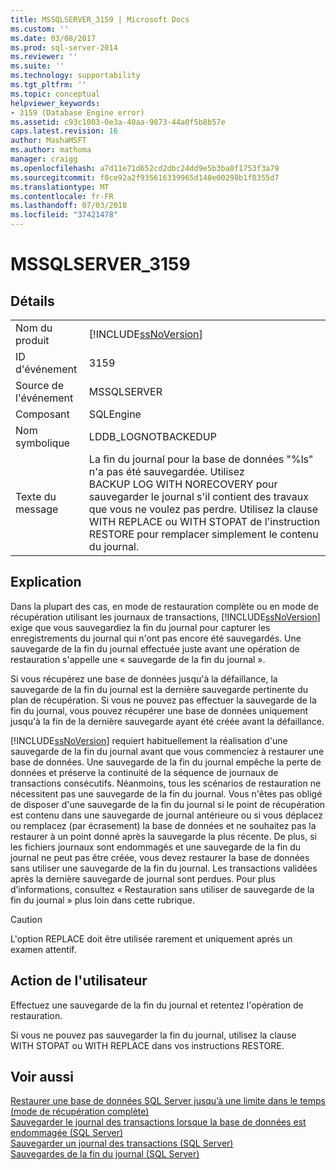 ```yaml
---
title: MSSQLSERVER_3159 | Microsoft Docs
ms.custom: ''
ms.date: 03/08/2017
ms.prod: sql-server-2014
ms.reviewer: ''
ms.suite: ''
ms.technology: supportability
ms.tgt_pltfrm: ''
ms.topic: conceptual
helpviewer_keywords:
- 3159 (Database Engine error)
ms.assetid: c93c1003-0e3a-40aa-9873-44a0f5b8b57e
caps.latest.revision: 16
author: MashaMSFT
ms.author: mathoma
manager: craigg
ms.openlocfilehash: a7d11e71d652cd2dbc24dd9e5b3ba0f1753f3a79
ms.sourcegitcommit: f8ce92a2f935616339965d140e00298b1f8355d7
ms.translationtype: MT
ms.contentlocale: fr-FR
ms.lasthandoff: 07/03/2018
ms.locfileid: "37421478"
---
```

# <a name="mssqlserver3159"></a>MSSQLSERVER_3159
    
## <a name="details"></a>Détails  
  
|||  
|-|-|  
|Nom du produit|[!INCLUDE[ssNoVersion](../../includes/ssnoversion-md.md)]|  
|ID d'événement|3159|  
|Source de l'événement|MSSQLSERVER|  
|Composant|SQLEngine|  
|Nom symbolique|LDDB_LOGNOTBACKEDUP|  
|Texte du message|La fin du journal pour la base de données "%ls" n'a pas été sauvegardée. Utilisez BACKUP LOG WITH NORECOVERY pour sauvegarder le journal s'il contient des travaux que vous ne voulez pas perdre. Utilisez la clause WITH REPLACE ou WITH STOPAT de l'instruction RESTORE pour remplacer simplement le contenu du journal.|  
  
## <a name="explanation"></a>Explication  
 Dans la plupart des cas, en mode de restauration complète ou en mode de récupération utilisant les journaux de transactions, [!INCLUDE[ssNoVersion](../../includes/ssnoversion-md.md)] exige que vous sauvegardiez la fin du journal pour capturer les enregistrements du journal qui n'ont pas encore été sauvegardés. Une sauvegarde de la fin du journal effectuée juste avant une opération de restauration s'appelle une « sauvegarde de la fin du journal ».  
  
 Si vous récupérez une base de données jusqu'à la défaillance, la sauvegarde de la fin du journal est la dernière sauvegarde pertinente du plan de récupération. Si vous ne pouvez pas effectuer la sauvegarde de la fin du journal, vous pouvez récupérer une base de données uniquement jusqu'à la fin de la dernière sauvegarde ayant été créée avant la défaillance.  
  
 [!INCLUDE[ssNoVersion](../../includes/ssnoversion-md.md)] requiert habituellement la réalisation d'une sauvegarde de la fin du journal avant que vous commenciez à restaurer une base de données. Une sauvegarde de la fin du journal empêche la perte de données et préserve la continuité de la séquence de journaux de transactions consécutifs. Néanmoins, tous les scénarios de restauration ne nécessitent pas une sauvegarde de la fin du journal. Vous n'êtes pas obligé de disposer d'une sauvegarde de la fin du journal si le point de récupération est contenu dans une sauvegarde de journal antérieure ou si vous déplacez ou remplacez (par écrasement) la base de données et ne souhaitez pas la restaurer à un point donné après la sauvegarde la plus récente. De plus, si les fichiers journaux sont endommagés et une sauvegarde de la fin du journal ne peut pas être créée, vous devez restaurer la base de données sans utiliser une sauvegarde de la fin du journal. Les transactions validées après la dernière sauvegarde de journal sont perdues. Pour plus d’informations, consultez « Restauration sans utiliser de sauvegarde de la fin du journal » plus loin dans cette rubrique.  
  
> [!CAUTION]  
>  L'option REPLACE doit être utilisée rarement et uniquement après un examen attentif.  
  
## <a name="user-action"></a>Action de l'utilisateur  
 Effectuez une sauvegarde de la fin du journal et retentez l'opération de restauration.  
  
 Si vous ne pouvez pas sauvegarder la fin du journal, utilisez la clause WITH STOPAT ou WITH REPLACE dans vos instructions RESTORE.  
  
## <a name="see-also"></a>Voir aussi  
 [Restaurer une base de données SQL Server jusqu’à une limite dans le temps &#40;mode de récupération complète&#41;](../backup-restore/restore-a-sql-server-database-to-a-point-in-time-full-recovery-model.md)   
 [Sauvegarder le journal des transactions lorsque la base de données est endommagée &#40;SQL Server&#41;](../backup-restore/back-up-the-transaction-log-when-the-database-is-damaged-sql-server.md)   
 [Sauvegarder un journal des transactions &#40;SQL Server&#41;](../backup-restore/back-up-a-transaction-log-sql-server.md)   
 [Sauvegardes de la fin du journal &#40;SQL Server&#41;](../backup-restore/tail-log-backups-sql-server.md)  
  
  
